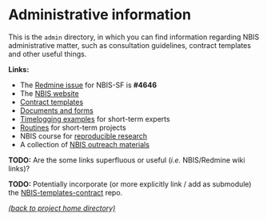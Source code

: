 # Administrative information

This is the `admin` directory, in which you can find information regarding NBIS
administrative matter, such as consultation guidelines, contract templates and
other useful things.

**Links:**
 * The [Redmine issue][redmine-issue] for NBIS-SF is **#4646**
 * The [NBIS website][nbis-web]
 * [Contract templates][nbis-contract]
 * [Documents and forms][nbis-docs]
 * [Timelogging examples][nbis-time] for short-term experts
 * [Routines][nbis-routines] for short-term projects
 * NBIS course for [reproducible research][rep-res]
 * A collection of [NBIS outreach materials][nbis-outreach]

**TODO:**
Are the some links superfluous or useful (*i.e.* NBIS/Redmine wiki links)?

**TODO:** Potentially incorporate (or more explicitly link / add as submodule)
the [NBIS-templates-contract][nbis-contract] repo.

[*(back to project home directory)*][sf-home]

[nbis-contract]: https://github.com/NBISweden/NBIS-templates-contract
[nbis-docs]: https://nbis.se/about/doc/
[nbis-outreach]: https://github.com/NBISweden/NBIS-template-outreach
[nbis-routines]: https://projects.nbis.se/projects/internal-documents/wiki/New_routines_Feb_2018
[nbis-time]: https://projects.nbis.se/projects/internal-documents/wiki/Time_logging_instructions
[nbis-web]: https://nbis.se/
[redmine-issue]: https://projects.nbis.se/issues/4646
[rep-res]: https://nbis-reproducible-research.readthedocs.io/en/latest/tutorial_intro/
[sf-home]: https://github.com/NBISweden/NBIS-support-framework
